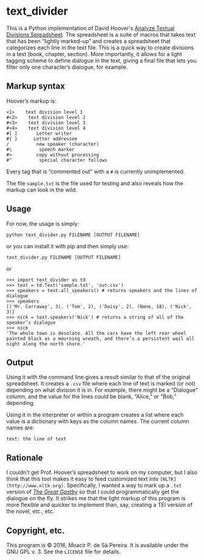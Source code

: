 # text_divider

This is a Python implementation of David Hoover's [Analyze Textual Divisions
Spreadsheet](https://wp.nyu.edu/exceltextanalysis/analyzetextualdivisions/).
The spreadsheet is a suite of macros that takes text that has been “lightly
marked-up” and creates a spreadsheet that categorizes each line in the text
file. This is a quick way to create divisions in a text (book, chapter,
section). More importantly, it allows for a light tagging scheme to define
dialogue in the text, giving a final file that lets you filter only one
character’s dialogue, for example.

## Markup syntax

Hoover’s markup is:

```
<1>    text division level 1
#<2>    text division level 2
#<3>    text division level 3
#<4>    text division level 4
#[ ]       Letter writer
#{ }      Letter addressee
/          new speaker (character)
#\          speech marker
#>         copy without processing
#^          special character follows
```

Every tag that is “commented out” with a `#` is currently unimplemented. 

The file `sample.txt` is the file used for testing and also reveals how the
markup can look in the wild.

## Usage

For now, the usage is simply:

`python text_divider.py FILENAME [OUTPUT FILENAME]`

or you can install it with pip and then simply use:

`text_divider.py FILENAME [OUTPUT FILENAME]`

or

```
>>> import text_divider as td
>>> text = td.Text('sample.txt', 'out.csv')
>>> speakers = text.all_speakers() # returns speakers and the lines of dialogue
>>> speakers
[('Mr. Carraway', 3), ('Tom', 2), ('Daisy', 2), (None, 18), ('Nick', 3)]
>>> nick = text.speakers('Nick') # returns a string of all of the speaker’s dialogue
>>> nick
'The whole town is desolate. All the cars have the left rear wheel painted black as a mourning wreath, and there’s a persistent wail all night along the north shore.'
```

## Output

Using it with the command line gives a result similar to that of the original
spreadsheet. It creates a `.csv` file where each line of text is marked (or
not) depending on what division it is in. For example, there might be a
“Dialogue” column, and the value for the lines could be blank, “Alice,” or
“Bob,” depending.

Using it in the interpreter or within a program creates a list where each value
is a dictionary with keys as the column names. The current column names are:

```
text: the line of text
```

## Rationale

I couldn’t get Prof. Hoover’s spreadsheet to work on my computer, but I also
think that this tool makes it easy to feed customized text into
`[NLTK](http://www.nltk.org)`. Specifically, I wanted a way to mark up a `.txt`
version of *[The Great Gastby](http://gutenberg.net.au/ebooks02/0200041.txt)*
so that I could programmatically get the dialogue on the fly. It strikes me
that the light markup of this program is more flexible and quicker to implement
than, say, creating a TEI version of the novel, etc., etc. 

## Copyright, etc.

This program is © 2016, Moacir P. de Sá Pereira. It is available under the GNU
GPL v. 3. See the `LICENSE` file for details.

